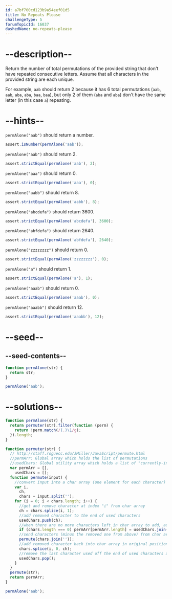 ```yaml
---
id: a7bf700cd123b9a54eef01d5
title: No Repeats Please
challengeType: 5
forumTopicId: 16037
dashedName: no-repeats-please
---
```


# --description--

Return the number of total permutations of the provided string that don't have repeated consecutive letters. Assume that all characters in the provided string are each unique.

For example, `aab` should return 2 because it has 6 total permutations (`aab`, `aab`, `aba`, `aba`, `baa`, `baa`), but only 2 of them (`aba` and `aba`) don't have the same letter (in this case `a`) repeating.

# --hints--

`permAlone("aab")` should return a number.

```js
assert.isNumber(permAlone('aab'));
```

`permAlone("aab")` should return 2.

```js
assert.strictEqual(permAlone('aab'), 2);
```

`permAlone("aaa")` should return 0.

```js
assert.strictEqual(permAlone('aaa'), 0);
```

`permAlone("aabb")` should return 8.

```js
assert.strictEqual(permAlone('aabb'), 8);
```

`permAlone("abcdefa")` should return 3600.

```js
assert.strictEqual(permAlone('abcdefa'), 3600);
```

`permAlone("abfdefa")` should return 2640.

```js
assert.strictEqual(permAlone('abfdefa'), 2640);
```

`permAlone("zzzzzzzz")` should return 0.

```js
assert.strictEqual(permAlone('zzzzzzzz'), 0);
```

`permAlone("a")` should return 1.

```js
assert.strictEqual(permAlone('a'), 1);
```

`permAlone("aaab")` should return 0.

```js
assert.strictEqual(permAlone('aaab'), 0);
```

`permAlone("aaabb")` should return 12.

```js
assert.strictEqual(permAlone('aaabb'), 12);
```

# --seed--

## --seed-contents--

```js
function permAlone(str) {
  return str;
}

permAlone('aab');
```

# --solutions--

```js
function permAlone(str) {
  return permuter(str).filter(function (perm) {
    return !perm.match(/(.)\1/g);
  }).length;
}

function permuter(str) {
  // http://staff.roguecc.edu/JMiller/JavaScript/permute.html
  //permArr: Global array which holds the list of permutations
  //usedChars: Global utility array which holds a list of "currently-in-use" characters
  var permArr = [],
    usedChars = [];
  function permute(input) {
    //convert input into a char array (one element for each character)
    var i,
      ch,
      chars = input.split('');
    for (i = 0; i < chars.length; i++) {
      //get and remove character at index "i" from char array
      ch = chars.splice(i, 1);
      //add removed character to the end of used characters
      usedChars.push(ch);
      //when there are no more characters left in char array to add, add used chars to list of permutations
      if (chars.length === 0) permArr[permArr.length] = usedChars.join('');
      //send characters (minus the removed one from above) from char array to be permuted
      permute(chars.join(''));
      //add removed character back into char array in original position
      chars.splice(i, 0, ch);
      //remove the last character used off the end of used characters array
      usedChars.pop();
    }
  }
  permute(str);
  return permArr;
}

permAlone('aab');
```
